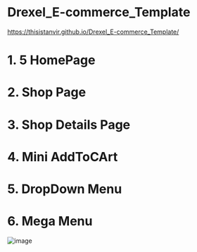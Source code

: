 # Drexel_E-commerce_Template
https://thisistanvir.github.io/Drexel_E-commerce_Template/
# 1. 5 HomePage
# 2. Shop Page
# 3. Shop Details Page
# 4. Mini AddToCArt
# 5. DropDown Menu
# 6. Mega Menu

![image](https://user-images.githubusercontent.com/56197895/76905227-b86ca880-68cb-11ea-811d-8dba8050f920.png)
